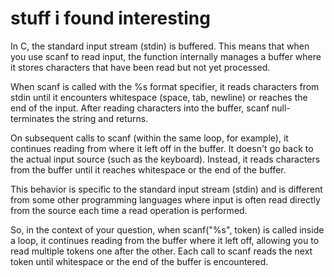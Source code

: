 # stuff i found interesting

In C, the standard input stream (stdin) is buffered. This means that when you use scanf to read input, the function internally manages a buffer where it stores characters that have been read but not yet processed.

When scanf is called with the %s format specifier, it reads characters from stdin until it encounters whitespace (space, tab, newline) or reaches the end of the input. After reading characters into the buffer, scanf null-terminates the string and returns.

On subsequent calls to scanf (within the same loop, for example), it continues reading from where it left off in the buffer. It doesn't go back to the actual input source (such as the keyboard). Instead, it reads characters from the buffer until it reaches whitespace or the end of the buffer.

This behavior is specific to the standard input stream (stdin) and is different from some other programming languages where input is often read directly from the source each time a read operation is performed.

So, in the context of your question, when scanf("%s", token) is called inside a loop, it continues reading from the buffer where it left off, allowing you to read multiple tokens one after the other. Each call to scanf reads the next token until whitespace or the end of the buffer is encountered.